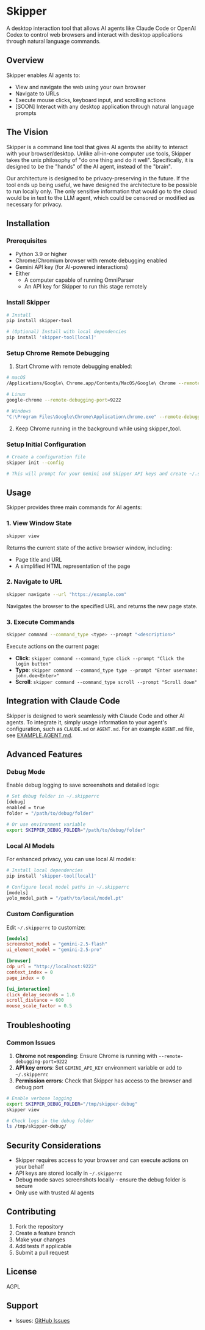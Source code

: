 # Skipper

A desktop interaction tool that allows AI agents like Claude Code or OpenAI Codex to control web browsers and interact with desktop applications through natural language commands.

## Overview

Skipper enables AI agents to:
- View and navigate the web using your own browser
- Navigate to URLs
- Execute mouse clicks, keyboard input, and scrolling actions
- [SOON] Interact with any desktop application through natural language prompts

## The Vision
Skipper is a command line tool that gives AI agents the ability to interact with your browser/desktop. Unlike all-in-one computer use tools, Skipper takes the unix philosophy of "do one thing and do it well". Specifically, it is designed to be the "hands" of the AI agent, instead of the "brain".

Our architecture is designed to be privacy-preserving in the future. If the tool ends up being useful, we have designed the architecture to be possible to run locally only. The only sensitive information that would go to the cloud would be in text to the LLM agent, which could be censored or modified as necessary for privacy.

## Installation

### Prerequisites

- Python 3.9 or higher
- Chrome/Chromium browser with remote debugging enabled
- Gemini API key (for AI-powered interactions)
- Either
    - A computer capable of running OmniParser
    - An API key for Skipper to run this stage remotely

### Install Skipper

```bash
# Install
pip install skipper-tool

# (Optional) Install with local dependencies
pip install 'skipper-tool[local]'
```

### Setup Chrome Remote Debugging

1. Start Chrome with remote debugging enabled:
```bash
# macOS
/Applications/Google\ Chrome.app/Contents/MacOS/Google\ Chrome --remote-debugging-port=9222

# Linux
google-chrome --remote-debugging-port=9222

# Windows
"C:\Program Files\Google\Chrome\Application\chrome.exe" --remote-debugging-port=9222
```

2. Keep Chrome running in the background while using skipper_tool.

### Setup Initial Configuration

```bash
# Create a configuration file
skipper init --config

# This will prompt for your Gemini and Skipper API keys and create ~/.skipperrc
```

## Usage

Skipper provides three main commands for AI agents:

### 1. View Window State

```bash
skipper view
```

Returns the current state of the active browser window, including:
- Page title and URL
- A simplified HTML representation of the page

### 2. Navigate to URL

```bash
skipper navigate --url "https://example.com"
```

Navigates the browser to the specified URL and returns the new page state.

### 3. Execute Commands

```bash
skipper command --command_type <type> --prompt "<description>"
```

Execute actions on the current page:

- **Click**: `skipper command --command_type click --prompt "Click the login button"`
- **Type**: `skipper command --command_type type --prompt "Enter username: john.doe<Enter>"`
- **Scroll**: `skipper command --command_type scroll --prompt "Scroll down"`

## Integration with Claude Code

Skipper is designed to work seamlessly with Claude Code and other AI agents. To integrate it, simply usage information to your agent's configuration, such as `CLAUDE.md` or `AGENT.md`. For an example `AGENT.md` file, see [EXAMPLE.AGENT.md](EXAMPLE.AGENT.md).

## Advanced Features

### Debug Mode

Enable debug logging to save screenshots and detailed logs:

```bash
# Set debug folder in ~/.skipperrc
[debug]
enabled = true
folder = "/path/to/debug/folder"

# Or use environment variable
export SKIPPER_DEBUG_FOLDER="/path/to/debug/folder"
```

### Local AI Models

For enhanced privacy, you can use local AI models:

```bash
# Install local dependencies
pip install 'skipper-tool[local]'

# Configure local model paths in ~/.skipperrc
[models]
yolo_model_path = "/path/to/local/model.pt"
```

### Custom Configuration

Edit `~/.skipperrc` to customize:

```toml
[models]
screenshot_model = "gemini-2.5-flash"
ui_element_model = "gemini-2.5-pro"

[browser]
cdp_url = "http://localhost:9222"
context_index = 0
page_index = 0

[ui_interaction]
click_delay_seconds = 1.0
scroll_distance = 600
mouse_scale_factor = 0.5
```

## Troubleshooting

### Common Issues

1. **Chrome not responding**: Ensure Chrome is running with `--remote-debugging-port=9222`
2. **API key errors**: Set `GEMINI_API_KEY` environment variable or add to `~/.skipperrc`
3. **Permission errors**: Check that Skipper has access to the browser and debug port


```bash
# Enable verbose logging
export SKIPPER_DEBUG_FOLDER="/tmp/skipper-debug"
skipper view

# Check logs in the debug folder
ls /tmp/skipper-debug/
```

## Security Considerations

- Skipper requires access to your browser and can execute actions on your behalf
- API keys are stored locally in `~/.skipperrc`
- Debug mode saves screenshots locally - ensure the debug folder is secure
- Only use with trusted AI agents

## Contributing

1. Fork the repository
2. Create a feature branch
3. Make your changes
4. Add tests if applicable
5. Submit a pull request

## License

AGPL

## Support

- Issues: [GitHub Issues](https://github.com/nharada1/skipper-tool/issues)
